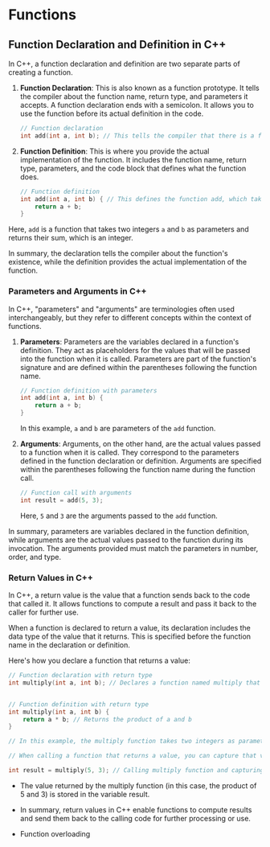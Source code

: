 # Functions

## Function Declaration and Definition in C++

In C++, a function declaration and definition are two separate parts of creating a function. 

1. **Function Declaration**: This is also known as a function prototype. It tells the compiler about the function name, return type, and parameters it accepts. A function declaration ends with a semicolon. It allows you to use the function before its actual definition in the code. 

    ```cpp
    // Function declaration
    int add(int a, int b); // This tells the compiler that there is a function named add which takes two integers as parameters and returns an integer.
    ```

2. **Function Definition**: This is where you provide the actual implementation of the function. It includes the function name, return type, parameters, and the code block that defines what the function does.

    ```cpp
    // Function definition
    int add(int a, int b) { // This defines the function add, which takes two integers as parameters and returns their sum.
        return a + b;
    }
    ```

Here, `add` is a function that takes two integers `a` and `b` as parameters and returns their sum, which is an integer.

In summary, the declaration tells the compiler about the function's existence, while the definition provides the actual implementation of the function.

### Parameters and Arguments in C++

In C++, "parameters" and "arguments" are terminologies often used interchangeably, but they refer to different concepts within the context of functions.

1. **Parameters**: Parameters are the variables declared in a function's definition. They act as placeholders for the values that will be passed into the function when it is called. Parameters are part of the function's signature and are defined within the parentheses following the function name.

    ```cpp
    // Function definition with parameters
    int add(int a, int b) {
        return a + b;
    }
    ```

    In this example, `a` and `b` are parameters of the `add` function.

2. **Arguments**: Arguments, on the other hand, are the actual values passed to a function when it is called. They correspond to the parameters defined in the function declaration or definition. Arguments are specified within the parentheses following the function name during the function call.

    ```cpp
    // Function call with arguments
    int result = add(5, 3);
    ```

    Here, `5` and `3` are the arguments passed to the `add` function.

In summary, parameters are variables declared in the function definition, while arguments are the actual values passed to the function during its invocation. The arguments provided must match the parameters in number, order, and type.

### Return Values in C++

In C++, a return value is the value that a function sends back to the code that called it. It allows functions to compute a result and pass it back to the caller for further use.

When a function is declared to return a value, its declaration includes the data type of the value that it returns. This is specified before the function name in the declaration or definition.

Here's how you declare a function that returns a value:

```cpp
// Function declaration with return type
int multiply(int a, int b); // Declares a function named multiply that returns an integer value


// Function definition with return type
int multiply(int a, int b) {
    return a * b; // Returns the product of a and b
}

// In this example, the multiply function takes two integers as parameters and returns their product. The return statement is used to send back the computed result to the caller.

// When calling a function that returns a value, you can capture that value using a variable or use it directly in an expression:

int result = multiply(5, 3); // Calling multiply function and capturing the returned value

```

- The value returned by the multiply function (in this case, the product of 5 and 3) is stored in the variable result.

- In summary, return values in C++ enable functions to compute results and send them back to the calling code for further processing or use.




- Function overloading
